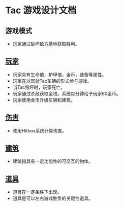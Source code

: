 # Tac 游戏设计文档
## 游戏模式
- 玩家通过破坏敌方基地获取胜利。

## [玩家](https://github.com/306b/Tac/blob/master/GameDesignDocument/玩家.md)
- 玩家具有生命值，护甲值，金币，装备等属性。
- 玩家在以驾驶Tac车辆的形式参与游戏。
- 当Tac毁坏时，玩家死亡。
- 玩家通过杀敌获取金钱，系统每分钟给予玩家60金币。
- 玩家使用金币升级车辆和建筑。

## [伤害](https://github.com/306b/Tac/blob/master/GameDesignDocument/伤害.md)
- 使用Hitbox系统计算伤害。

## [建筑](https://github.com/306b/Tac/blob/master/GameDesignDocument/建筑.md)
- 建筑指具有一定功能性的可交互的物体。

## [道具](https://github.com/306b/Tac/blob/master/GameDesignDocument/道具.md)
- 道具在一定条件下出现。
- 道具是可以左右游戏胜负的关键性道具。
